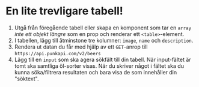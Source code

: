 # En lite trevligare tabell!

1. Utgå från föregående tabell eller skapa en komponent som tar en `array` *inte ett objekt längre* som en prop och renderar ett `<table>`-element.
2. I tabellen, lägg till åtminstone tre kolumner: `image`, `name` och `description`. 
3. Rendera ut datan du får med hjälp av ett `GET`-anrop till `https://api.punkapi.com/v2/beers`
4. Lägg till en `input` som ska agera sökfält till din tabell. När input-fältet är tomt ska samtliga öl-sorter visas. När du skriver något i fältet ska du kunna söka/filtrera resultaten och bara visa de som innehåller din "söktext". 